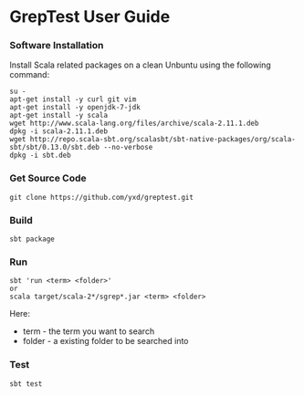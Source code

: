 GrepTest User Guide
===================

### Software Installation
Install Scala related packages on a clean Unbuntu using the following command:

```
su -
apt-get install -y curl git vim
apt-get install -y openjdk-7-jdk
apt-get install -y scala
wget http://www.scala-lang.org/files/archive/scala-2.11.1.deb
dpkg -i scala-2.11.1.deb
wget http://repo.scala-sbt.org/scalasbt/sbt-native-packages/org/scala-sbt/sbt/0.13.0/sbt.deb --no-verbose
dpkg -i sbt.deb
```

### Get Source Code

```
git clone https://github.com/yxd/greptest.git
```

### Build
```
sbt package
```

### Run

```
sbt 'run <term> <folder>'
or
scala target/scala-2*/sgrep*.jar <term> <folder>
```
Here:

* term - the term you want to search
* folder - a existing folder to be searched into
	
### Test

```
sbt test
```
